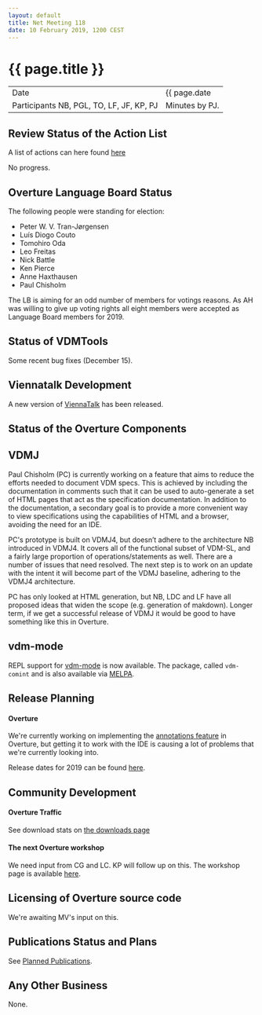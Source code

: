 ```yaml
---
layout: default
title: Net Meeting 118
date: 10 February 2019, 1200 CEST
---
```


<script src="https://code.jquery.com/jquery-1.11.1.min.js">
</script>
<script src="/javascripts/edit.js"></script>
<script>setEditButonNm();</script>

# {{ page.title }}

|||
|---|---|
| Date | {{ page.date | date: "%-d %B %Y, %R %Z"}} |
| Participants NB, PGL, TO, LF, JF, KP, PJ |   Minutes by PJ. |


## Review Status of the Action List

A list of actions can here found [here](https://github.com/overturetool/overturetool.github.io/issues?q=is%3Aissue+is%3Aopen+label%3A%22action+net-meeting%22)

No progress.

## Overture Language Board Status

The following people were standing for election:

* Peter W. V. Tran-Jørgensen
* Luís Diogo Couto
* Tomohiro Oda
* Leo Freitas
* Nick Battle
* Ken Pierce
* Anne Haxthausen
* Paul Chisholm

The LB is aiming for an odd number of members for votings reasons. As AH was willing to give up voting rights all eight members were accepted as Language Board members for 2019.

## Status of VDMTools

Some recent bug fixes (December 15).

## Viennatalk Development

A new version of [ViennaTalk](https://github.com/tomooda/ViennaTalk/releases/tag/lille) has been released.

##  Status of the Overture Components

## VDMJ

Paul Chisholm (PC) is currently working on a feature that aims to reduce the efforts needed to document VDM specs. This is achieved by including the documentation in comments such that it can be used to auto-generate a set of HTML pages that act as the specification documentation. In addition to the documentation, a secondary goal is to provide a more convenient way to view specifications using the capabilities of HTML and a browser, avoiding the need for an IDE.

PC's prototype is built on VDMJ4, but doesn’t adhere to the architecture NB introduced in VDMJ4. It covers all of the functional subset of VDM-SL, and a fairly large proportion of operations/statements as well. There are a number of issues that need resolved. The next step is to work on an update with the intent it will become part of the VDMJ baseline,
adhering to the VDMJ4 architecture.

PC has only looked at HTML generation, but NB, LDC and LF have all proposed ideas that widen the scope (e.g. generation of makdown). Longer term, if we get a successful release of VDMJ it would be good to have something like this in Overture.

## vdm-mode

REPL support for [vdm-mode](https://github.com/peterwvj/vdm-mode) is now available. The package, called `vdm-comint` and is also available via [MELPA](https://melpa.org/).

##  Release Planning

#### Overture

We're currently working on implementing the [annotations feature](https://github.com/overturetool/language/issues/46) in Overture, but getting it to work with the IDE is causing a lot of problems that we're currently looking into.

Release dates for 2019 can be found [here](https://github.com/overturetool/overture/milestones).

##  Community Development

#### Overture Traffic

See download stats on [the downloads page](https://overturetool.org/download/)

#### The next Overture workshop

We need input from CG and LC. KP will follow up on this. The workshop page is available [here](https://overturetool.org/workshops/17th-overture-workshop.html).

##  Licensing of Overture source code

We're awaiting MV's input on this.

##  Publications Status and Plans

See [Planned Publications](https://overturetool.org/publications/PlannedPublications.html).

##  Any Other Business

None.

<div id="edit_page_div"></div>





